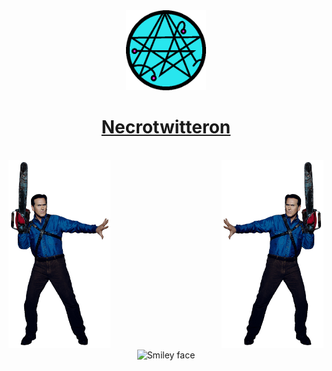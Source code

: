 <div align="center">
  <a href="https://github.com/polsala/Necrotwitteron"><img src="docs/img/necrotwitteron.png" alt="Pol Sala" height="128"></a>
  <br>
  <h1><a href="https://github.com/polsala/Necrotwitteron">Necrotwitteron</a></h1>
  <br>
</div>


<div align="left">
  <img src="docs/img/ash.png" alt="Smiley face" height="300">

  <img src="docs/img/ashinv.png" alt="Smiley face" height="300" align="right">
</div>


<div align="center">
  <img src="https://cdn.shopify.com/s/files/1/1869/0319/products/artwork_2F5IQoDHqPbuqEA575UJBv-5UcQ4lOx1GOS09LF3AvA-NzElhGp87cfNU1FYuijj-color-none_571x_crop_center.png?v=1522939480" alt="Smiley face" height="100">
</div>
